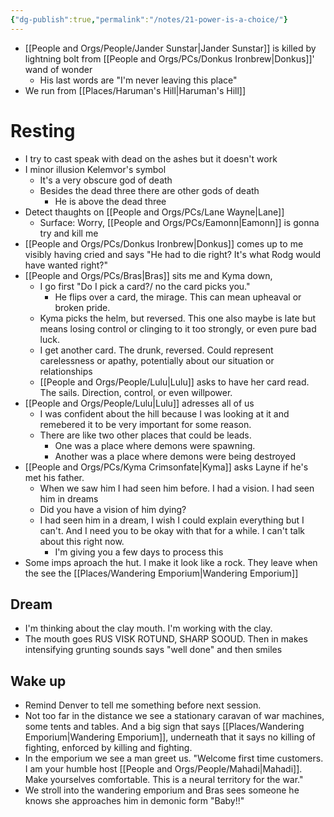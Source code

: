 ```yaml
---
{"dg-publish":true,"permalink":"/notes/21-power-is-a-choice/"}
---
```




- [[People and Orgs/People/Jander Sunstar\|Jander Sunstar]] is killed by  lightning bolt from [[People and Orgs/PCs/Donkus Ironbrew\|Donkus]]' wand of wonder
	- His last words are "I'm never leaving this place"
- We run from [[Places/Haruman's Hill\|Haruman's Hill]]

# Resting
- I try to cast speak with dead on the ashes but it doesn't work
- I minor illusion Kelemvor's symbol
	- It's a very obscure god of death
	- Besides the dead three there are other gods of death
		- He is above the dead three
- Detect thaughts on [[People and Orgs/PCs/Lane Wayne\|Lane]]
	- Surface: Worry, [[People and Orgs/PCs/Eamonn\|Eamonn]] is gonna try and kill me
- [[People and Orgs/PCs/Donkus Ironbrew\|Donkus]] comes up to me visibly having cried and says "He had to die right? It's what Rodg would have wanted right?"
- [[People and Orgs/PCs/Bras\|Bras]] sits me and Kyma down, 
	- I go first "Do I pick a card?/ no the card picks you."
		- He flips over a card, the mirage. This can mean upheaval or broken pride. 
	- Kyma picks the helm, but reversed. This one also maybe is late but means losing control or clinging to it too strongly, or even pure bad luck. 
	- I get another card. The drunk, reversed. Could represent carelessness or apathy, potentially about our situation or relationships
	- [[People and Orgs/People/Lulu\|Lulu]] asks to have her card read. The sails. Direction, control, or even willpower. 
- [[People and Orgs/People/Lulu\|Lulu]] adresses all of us
	- I was confident about the hill because I was looking at it and remebered it to be very important for some reason. 
	- There are like two other places that could be leads. 
		- One was a place where demons were spawning. 
		- Another was a place where demons were being destroyed
- [[People and Orgs/PCs/Kyma Crimsonfate\|Kyma]] asks Layne if he's met his father. 
	- When we saw him I had seen him before. I had a vision. I had seen him in dreams
	- Did you have a vision of him dying? 
	- I had seen him in a dream, I wish I could explain everything but I can't. And I need you to be okay with that for a while. I can't talk about this right now. 
		- I'm giving you a few days to process this 
- Some imps aproach the hut. I make it look like a rock. They leave when the see the [[Places/Wandering Emporium\|Wandering Emporium]]
## Dream
- I'm thinking about the clay mouth. I'm working with the clay. 
- The mouth goes RUS VISK ROTUND, SHARP SOOUD. Then in makes intensifying grunting sounds says "well done" and then smiles

## Wake up
- Remind Denver to tell me something before next session. 
- Not too far in the distance we see a stationary caravan of war machines, some tents and tables. And a big sign that says [[Places/Wandering Emporium\|Wandering Emporium]], underneath that it says no killing of fighting, enforced by killing and fighting.
- In the emporium we see a man greet us. "Welcome first time customers. I am your humble host [[People and Orgs/People/Mahadi\|Mahadi]]. Make yourselves comfortable. This is a neural territory for the war."
- We stroll into the wandering emporium and Bras sees someone he knows she approaches him in demonic form "Baby!!"